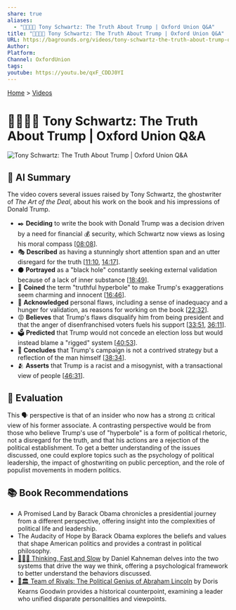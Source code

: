 ```yaml
---
share: true
aliases:
  - "🤥📢👨‍💼 Tony Schwartz: The Truth About Trump | Oxford Union Q&A"
title: "🤥📢👨‍💼 Tony Schwartz: The Truth About Trump | Oxford Union Q&A"
URL: https://bagrounds.org/videos/tony-schwartz-the-truth-about-trump-oxford-union-q-a
Author:
Platform:
Channel: OxfordUnion
tags:
youtube: https://youtu.be/qxF_CDDJ0YI
---
```

[Home](../index.md) > [Videos](./index.md)  
# 🤥📢👨‍💼 Tony Schwartz: The Truth About Trump | Oxford Union Q&A  
![Tony Schwartz: The Truth About Trump | Oxford Union Q&A](https://youtu.be/qxF_CDDJ0YI)  
## 🤖 AI Summary  
The video covers several issues raised by Tony Schwartz, the ghostwriter of *The Art of the Deal*, about his work on the book and his impressions of Donald Trump.  
  
* ✒️ **Deciding** to write the book with Donald Trump was a decision driven by a need for financial 💰 security, which Schwartz now views as losing his moral compass \[[08:08](http://www.youtube.com/watch?v=qxF_CDDJ0YI&t=488)].  
* 🎭 **Described** as having a stunningly short attention span and an utter disregard for the truth \[[11:10](http://www.youtube.com/watch?v=qxF_CDDJ0YI&t=670), [14:17](http://www.youtube.com/watch?v=qxF_CDDJ0YI&t=857)].  
* ⚫️ **Portrayed** as a "black hole" constantly seeking external validation because of a lack of inner substance \[[18:49](http://www.youtube.com/watch?v=qxF_CDDJ0YI&t=1129)].  
* 🤥 **Coined** the term "truthful hyperbole" to make Trump's exaggerations seem charming and innocent \[[16:46](http://www.youtube.com/watch?v=qxF_CDDJ0YI&t=1006)].  
* 🧐 **Acknowledged** personal flaws, including a sense of inadequacy and a hunger for validation, as reasons for working on the book \[[22:32](http://www.youtube.com/watch?v=qxF_CDDJ0YI&t=1352)].  
* 😡 **Believes** that Trump's flaws disqualify him from being president and that the anger of disenfranchised voters fuels his support \[[33:51](http://www.youtube.com/watch?v=qxF_CDDJ0YI&t=2031), [36:11](http://www.youtube.com/watch?v=qxF_CDDJ0YI&t=2171)].  
* 🗳️ **Predicted** that Trump would not concede an election loss but would instead blame a "rigged" system \[[40:53](http://www.youtube.com/watch?v=qxF_CDDJ0YI&t=2453)].  
* 🤝 **Concludes** that Trump's campaign is not a contrived strategy but a reflection of the man himself \[[38:34](http://www.youtube.com/watch?v=qxF_CDDJ0YI&t=2314)].  
* 🫂 **Asserts** that Trump is a racist and a misogynist, with a transactional view of people \[[46:31](http://www.youtube.com/watch?v=qxF_CDDJ0YI&t=2791)].  
  
## 🤔 Evaluation  
This 🗣️ perspective is that of an insider who now has a strong ⚖️ critical view of his former associate. A contrasting perspective would be from those who believe Trump's use of "hyperbole" is a form of political rhetoric, not a disregard for the truth, and that his actions are a rejection of the political establishment. To get a better understanding of the issues discussed, one could explore topics such as the psychology of political leadership, the impact of ghostwriting on public perception, and the role of populist movements in modern politics.  
  
## 📚 Book Recommendations  
* A Promised Land by Barack Obama chronicles a presidential journey from a different perspective, offering insight into the complexities of political life and leadership.  
* The Audacity of Hope by Barack Obama explores the beliefs and values that shape American politics and provides a contrast in political philosophy.  
* [🤔🐇🐢 Thinking, Fast and Slow](../books/thinking-fast-and-slow.md) by Daniel Kahneman delves into the two systems that drive the way we think, offering a psychological framework to better understand the behaviors discussed.  
* [🤝🏛️ Team of Rivals: The Political Genius of Abraham Lincoln](../books/team-of-rivals-the-political-genius-of-abraham-lincoln.md) by Doris Kearns Goodwin provides a historical counterpoint, examining a leader who unified disparate personalities and viewpoints.